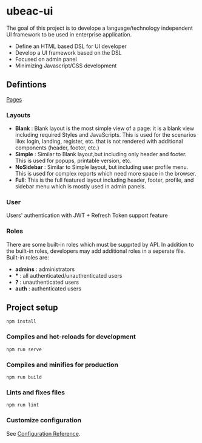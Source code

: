 # ubeac-ui
The goal of this project is to develope a language/technology independent UI framework to be used in enterprise application. 
* Define an HTML based DSL for UI developer
* Develop a UI framework based on the DSL
* Focused on admin panel
* Minimizing Javascript/CSS development

## Defintions
[Pages](/doc/pages.md)

### Layouts
* **Blank** : Blank layout is the most simple view of a page: it is a blank view including required Styles and JavaScripts. This is used for the scenarios like: login, landing, register, etc. that is not rendered with additional components (header, footer, etc.)
* **Simple** : Similar to Blank layout,but including only header and footer. This is used for popups, printable version, etc.
* **NoSidebar** : Similar to Simple layout, but including user profile menu. This is used for complex reports which need more space in the browser.
* **Full**: This is the full featured layout including header, footer, profile, and sidebar menu which is mostly used in admin panels.


### User
Users' authentication with JWT + Refresh Token support feature

### Roles
There are some built-in roles which must be supprted by API. In addition to the built-in roles, developers may add additional roles in a seperate file. Built-in roles are:
* **admins** : administrators 
* **\*** : all authenticated/unauthenticated users
* **?** : unauthenticated users
* **auth** : authenticated users

## Project setup
```
npm install
```

### Compiles and hot-reloads for development
```
npm run serve
```

### Compiles and minifies for production
```
npm run build
```

### Lints and fixes files
```
npm run lint
```

### Customize configuration
See [Configuration Reference](https://cli.vuejs.org/config/).

